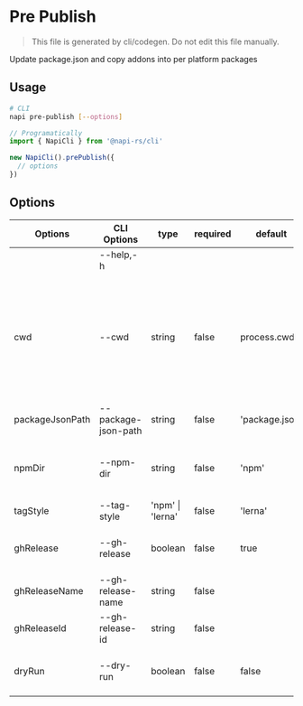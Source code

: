 # Pre Publish

> This file is generated by cli/codegen. Do not edit this file manually.

Update package.json and copy addons into per platform packages

## Usage

```sh
# CLI
napi pre-publish [--options]
```

```typescript
// Programatically
import { NapiCli } from '@napi-rs/cli'

new NapiCli().prePublish({
  // options
})
```

## Options

| Options         | CLI Options         | type             | required | default        | description                                                                                                        |
| --------------- | ------------------- | ---------------- | -------- | -------------- | ------------------------------------------------------------------------------------------------------------------ |
|                 | --help,-h           |                  |          |                | get help                                                                                                           |
| cwd             | --cwd               | string           | false    | process.cwd()  | The working directory of where napi command will be executed in, all other paths options are relative to this path |
| packageJsonPath | --package-json-path | string           | false    | 'package.json' | Path to `package.json`                                                                                             |
| npmDir          | --npm-dir           | string           | false    | 'npm'          | Path to the folder where the npm packages put                                                                      |
| tagStyle        | --tag-style         | 'npm' \| 'lerna' | false    | 'lerna'        | git tag style, `npm` or `lerna`                                                                                    |
| ghRelease       | --gh-release        | boolean          | false    | true           | Whether create GitHub release                                                                                      |
| ghReleaseName   | --gh-release-name   | string           | false    |                | GitHub release name                                                                                                |
| ghReleaseId     | --gh-release-id     | string           | false    |                | Existing GitHub release id                                                                                         |
| dryRun          | --dry-run           | boolean          | false    | false          | Dry run without touching file system                                                                               |
